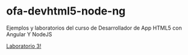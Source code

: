 # ofa-devhtml5-node-ng
Ejemplos y laboratorios del curso de Desarrollador de App HTML5 con Angular Y NodeJS

[Laboratorio 3!](laboratorio03)
